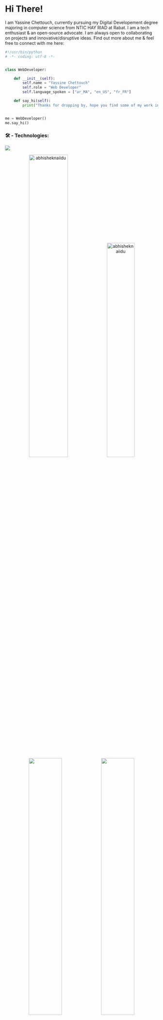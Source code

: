 # Hi There!

I am Yassine Chettouch, currently pursuing my Digital Developement degree majoring in computer science from NTIC HAY RIAD at Rabat. I am a tech enthusiast & an open-source advocate. I am always open to collaborating on projects and innovative/disruptive ideas. Find out more about me & feel free to connect with me here:



```python
#!/usr/bin/python
# -*- coding: utf-8 -*-


class WebDeveloper:

    def __init__(self):
        self.name = "Yassine Chettouch"
        self.role = "Web Developer"
        self.language_spoken = ["ar_MA", "en_US", "fr_FR"]

    def say_hi(self):
        print("Thanks for dropping by, hope you find some of my work interesting.")


me = WebDeveloper()
me.say_hi()
```

### 🛠 - Technologies:

![](https://img.shields.io/badge/OS-Mac-blue)


<p align="center" width:'100%'> 
    <img width='50.5%'  src="https://github-readme-stats.vercel.app/api?username=yassine-ct&count_private=true&show_icons=true&custom_title=Yassine's%20Github%20Stats:&theme=dark&bg_color=70,000,050505&border_radius=5&hide_border=true&include_all_commits=false" alt="abhisheknaiidu" />
    <img width='42.5%'  src="https://github-readme-stats.vercel.app/api/top-langs/?username=yassine-ct&layout=compact&theme=dark&bg_color=70,050505,000&border_radius=5&hide_border=true" alt="abhisheknaiidu" />
</p>

<p align='center'>
    <img align="center" width='46.5%'   src="https://github-readme-stats.vercel.app/api/wakatime?username=yassine_ct&theme=dark&bg_color=70,050505,000&border_radius=5&hide_border=true" />
    <img align="center" width='46.5%'   src="https://github-readme-stats.vercel.app/api/wakatime?username=yassine_ct&theme=dark&bg_color=70,050505,000&border_radius=5&hide_border=true" />
</p>


### 💻 - Check Out My Repos ⬇️:
<div align='center'>
    <a href="https://github.com/anuraghazra/github-readme-stats">
      <img align="center" width='46.5%' src="https://github-readme-stats.vercel.app/api/pin/?username=yassine-ct&repo=yassine-ct&theme=dark&bg_color=70,050505,000&border_radius=5&hide_border=true" />
    </a>
    <a href="https://github.com/anuraghazra/convoychat">
      <img align="center" width='46.5%' src="https://github-readme-stats.vercel.app/api/pin/?username=yassine-ct&repo=QLF-&theme=dark&bg_color=70,050505,000&border_radius=5&hide_border=true"" />
    </a>
</div>



